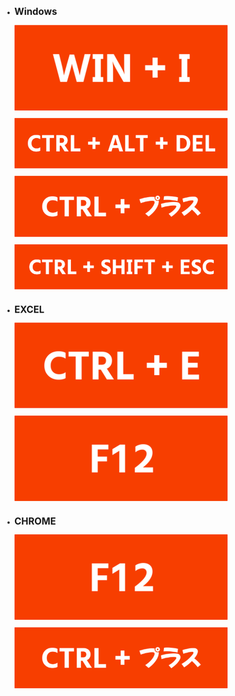 - ## Windows

  ![image](WIN+I.png)
  
  ![image](CTRL+ALT+DEL.png)

  ![image](CTRL+プラス.png)

  ![image](CTRL+SHIFT+ESC.png)

- ## EXCEL

  ![image](CTRL+E.png)

  ![image](F12.png)

- ## CHROME

  ![image](F12.png)

  ![image](CTRL+プラス.png)
